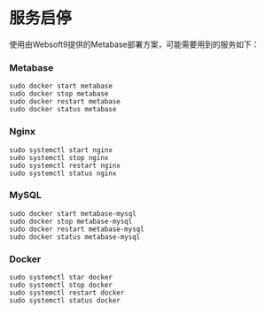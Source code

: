 # 服务启停

使用由Websoft9提供的Metabase部署方案，可能需要用到的服务如下：

### Metabase

```shell
sudo docker start metabase
sudo docker stop metabase
sudo docker restart metabase
sudo docker status metabase
```

### Nginx

```shell
sudo systemctl start nginx
sudo systemctl stop nginx
sudo systemctl restart nginx
sudo systemctl status nginx
```

### MySQL

```shell
sudo docker start metabase-mysql
sudo docker stop metabase-mysql
sudo docker restart metabase-mysql
sudo docker status metabase-mysql
```

### Docker
```shell
sudo systemctl star docker
sudo systemctl stop docker
sudo systemctl restart docker
sudo systemctl status docker
```